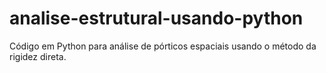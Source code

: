 # analise-estrutural-usando-python
Código em Python para análise de pórticos espaciais usando o método da rigidez direta.

